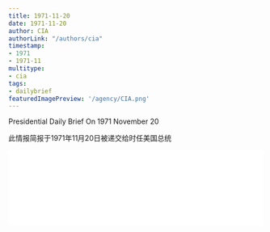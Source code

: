 ```yaml
---
title: 1971-11-20
date: 1971-11-20
author: CIA 
authorLink: "/authors/cia"
timestamp: 
- 1971
- 1971-11
multitype: 
- cia
tags: 
- dailybrief
featuredImagePreview: '/agency/CIA.png'
---
```



Presidential Daily Brief On 1971 November 20

此情报简报于1971年11月20日被递交给时任美国总统

<!--more-->





<div id="over" style="width:100%; overflow:hidden"> <iframe id="sFrame" name="sFrame" frameborder="no" border="0"  allowfullscreen marginwidth="0" scrolling="no" src = " /CIA/1971-11-20.html "  style = " position:absulute; width: 806px; top: 300;" > </iframe> </div>